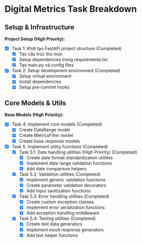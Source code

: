 # Digital Metrics Task Breakdown

## Setup & Infrastructure

**Project Setup (High Priority):**

- [x] Task 1: Khởi tạo FastAPI project structure (Completed)
  - [x] Tạo cấu trúc thư mục
  - [x] Setup dependencies trong requirements.txt
  - [x] Tạo main.py và config files
- [x] Task 2: Setup development environment (Completed)
  - [x] Setup virtual environment
  - [x] Install dependencies
  - [x] Setup pre-commit hooks

## Core Models & Utils

**Base Models (High Priority):**

- [x] Task 4: Implement core models (Completed)
  - [x] Create DateRange model
  - [x] Create MetricsFilter model
  - [x] Create base response models
- [x] Task 5: Implement utility functions (Completed)
  - [x] Task 5.1: Date handling utilities (High Priority) (Completed)
    - [x] Create date format standardization utilities
    - [x] Implement date range validation functions
    - [x] Add date comparison helpers
  - [x] Task 5.2: Validation utilities (Completed)
    - [x] Implement generic validation functions
    - [x] Create parameter validation decorators
    - [x] Add input sanitization functions
  - [x] Task 5.3: Error handling utilities (Completed)
    - [x] Create custom exception classes
    - [x] Implement error serialization functions
    - [x] Add exception handling middleware
  - [x] Task 5.4: Testing utilities (Completed)
    - [x] Create test data generators
    - [x] Implement mock response generators
    - [x] Add test helper functions
